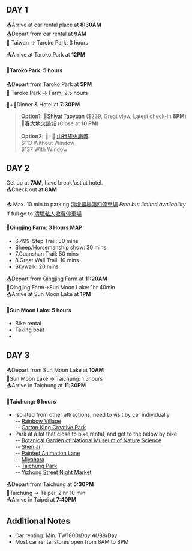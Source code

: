 ## DAY 1

📥Arrive at car rental place at **8:30AM**  
📤Depart from car rental at **9AM**  
🚗 Taiwan -> Taroko Park: 3 hours

📥Arrive at Taroko Park at **12PM**
#### 🎈Taroko Park: 5 hours
📤Depart from Taroko Park at **5PM**  
🚗 Taroko Park -> Farm: 2.5 hours

🛌+🍖Dinner & Hotel at **7:30PM**
> **Option1:**
🛌[Shiyai Taoyuan](https://www.booking.com/hotel/tw/cingjing-shiwai-taoyuan.en-gb.html?aid=2127514&label=metagha-link-MRAU-hotel-2768421_dev-desktop_los-1_bw-54_dow-Saturday_defdate-0_room-0_gstadt-2_rateid-public_aud-0_gacid-_mcid-10_ppa-0_clrid-0_ad-0_gstkid-0_checkin-20231202&sid=77cf30ceaaee76cd1bb555e70df9bd71&all_sr_blocks=68420306_380188025_0_1_0;checkin=2023-12-02;checkout=2023-12-03;dest_id=900051920;dest_type=city;dist=0;group_adults=2;group_children=0;hapos=1;highlighted_blocks=68420306_380188025_0_1_0;hpos=1;matching_block_id=68420306_380188025_0_1_0;no_rooms=1;req_adults=2;req_children=0;room1=A%2CA;sb_price_type=total;sr_order=popularity;sr_pri_blocks=68420306_380188025_0_1_0__450100;srepoch=1696893646;srpvid=ca3ba3df7db10061;type=total;ucfs=1&#hotelTmpl) ($239, Great view, Latest check-in **8PM**)  
🍖[春大地火鍋城](https://www.google.com/maps/place/%E6%98%A5%E5%A4%A7%E5%9C%B0%E7%81%AB%E9%8D%8B%E5%9F%8E/@24.0382511,121.1558023,17z/data=!3m1!4b1!4m6!3m5!1s0x3468c21779c18721:0x1ce2d6a913db9893!8m2!3d24.0382511!4d121.1583772!16s%2Fg%2F11c6qmdq_f?entry=ttu) (Close at **10 PM**)
>
>**Option2:**
🛌+🍖 [山行旅火鍋城](https://www.agoda.com/en-gb/mountaintraveler_2/hotel/nantou-tw.html?finalPriceView=2&isShowMobileAppPrice=false&cid=1833981&numberOfBedrooms=&familyMode=false&adults=2&children=0&rooms=1&maxRooms=0&checkIn=2023-12-2&isCalendarCallout=false&childAges=&numberOfGuest=0&missingChildAges=false&travellerType=1&showReviewSubmissionEntry=false&currencyCode=AUD&isFreeOccSearch=false&isCityHaveAsq=false&los=1&searchrequestid=89323be9-e0d4-432a-9f10-3fbdf9e7ac51)  
$113 Without Window  
$137 With Window

## DAY 2
Get up at **7AM**, have breakfast at hotel.  
📤Check out at **8AM**

📥 Max. 10 min to parking
[清境農場第四停車場](https://www.google.com/maps/@24.0590528,121.161468,17z/data=!3m1!4b1?entry=ttu) *Free but limited availability*  
If full go to [清境私人收費停車場](https://www.google.com/maps/place/%E6%B8%85%E5%A2%83%E7%A7%81%E4%BA%BA%E6%94%B6%E8%B2%BB%E5%81%9C%E8%BB%8A%E5%A0%B4/@24.0556283,121.1588732,17z/data=!3m1!4b1!4m6!3m5!1s0x3468c3c1ff976a35:0x33c3b697ef887aad!8m2!3d24.0556283!4d121.1614428!16s%2Fg%2F11shwxgvz2?entry=ttu)

#### 🎈Qingjing Farm: 3 Hours [MAP](https://trevallog.com/wp-content/uploads/2016/01/cingjing-area-map-english-735x1525.jpg)

- 6.499-Step Trail: 30 mins
- Sheep/Horsemanship show: 30 mins
- 7.Guanshan Trail: 50 mins
- 8.Great Wall Trail: 10 mins
- Skywalk: 20 mins

📤Depart from Qingjing Farm at **11:20AM**  
🚗Qingjing Farm->Sun Moon Lake: 1hr 40min  
📥Arrive at Sun Moon Lake at **1PM**

#### 🎈Sun Moon Lake: 5 hours 
 - Bike rental
 - Taking boat 
 - 

## DAY 3

📤Depart from Sun Moon Lake at **10AM**  
🚗Sun Moon Lake -> Taichung: 1.5hours  
📥Arrive in Taichung at **11:30PM** 

#### 🎈Taichung: 6 hours
- Isolated from other attractions, need to visit by car individually  
-- [Rainbow Village](https://www.google.com/maps/place/%E5%BD%A9%E8%99%B9%E7%9C%B7%E6%9D%91/@24.1337152,120.2369554,10z/data=!4m10!1m2!2m1!1sattractions+in+Taichung!3m6!1s0x34693e87f82595db:0x9a8836cb8c007336!8m2!3d24.1337152!4d120.6098437!15sChdhdHRyYWN0aW9ucyBpbiBUYWljaHVuZ1oZIhdhdHRyYWN0aW9ucyBpbiB0YWljaHVuZ5IBEnRvdXJpc3RfYXR0cmFjdGlvbpoBJENoZERTVWhOTUc5blMwVkpRMEZuU1VRd1gyVmhkelJSUlJBQuABAA!16s%2Fg%2F11cls6p_by?entry=ttu)  
-- [Carton King Creative Park](https://www.google.com/maps/place/Carton+King+Creative+Park/@24.1462839,120.5431278,12z/data=!4m9!1m2!2m1!1sattractions+in+Taichung!3m5!1s0x34691846c6f84665:0xc6396f0974ae0c46!8m2!3d24.1781792!4d120.7390568!16s%2Fg%2F1tgcvt65?entry=ttu)  
- Park at a lot that close to bike rental, and get to the below by bike  
-- [Botanical Garden of National Museum of Nature Science](https://www.google.com/maps/place/Botanical+Garden+of+National+Museum+of+Nature+Science/@24.1450601,120.6519889,14.21z/data=!4m6!3m5!1s0x34693d78069134cb:0xd440a632b89ece36!8m2!3d24.1581157!4d120.6681777!16s%2Fg%2F155q0z00?entry=ttu)  
-- [Shen Ji](https://www.google.com/maps/place/Shen+Ji/@24.1400435,120.6567121,14.96z/data=!4m6!3m5!1s0x34693da1ca018bd3:0xdf6594a4c18d0e9f!8m2!3d24.1446105!4d120.6629322!16s%2Fg%2F12hmn9kt6?entry=ttu)  
-- [Painted Animation Lane](https://www.google.com/maps/place/Painted+Animation+Lane/@24.145738,120.6553319,14.21z/data=!4m6!3m5!1s0x34693d095d59f337:0x3f1324595b71954c!8m2!3d24.1383507!4d120.6704456!16s%2Fg%2F11b7hytqvx?entry=ttu)  
-- [Miyahara](https://www.google.com/maps/place/Taichung+Park/@24.1448185,120.4208043,11z/data=!4m10!1m2!2m1!1sattractions+in+Taichung!3m6!1s0x34693d6b9b1624e5:0x104e57f0c891d03b!8m2!3d24.1448185!4d120.6844762!15sChdhdHRyYWN0aW9ucyBpbiBUYWljaHVuZ1oZIhdhdHRyYWN0aW9ucyBpbiB0YWljaHVuZ5IBCWNpdHlfcGFya5oBJENoZERTVWhOTUc5blMwVkpRMEZuU1VSdGF6Z3liekJuUlJBQuABAA!16s%2Fm%2F0fqndf5?entry=ttu)  
-- [Taichung Park](https://www.google.com/maps/place/Taichung+Park/@24.1448185,120.4208043,11z/data=!4m10!1m2!2m1!1sattractions+in+Taichung!3m6!1s0x34693d6b9b1624e5:0x104e57f0c891d03b!8m2!3d24.1448185!4d120.6844762!15sChdhdHRyYWN0aW9ucyBpbiBUYWljaHVuZ1oZIhdhdHRyYWN0aW9ucyBpbiB0YWljaHVuZ5IBCWNpdHlfcGFya5oBJENoZERTVWhOTUc5blMwVkpRMEZuU1VSdGF6Z3liekJuUlJBQuABAA!16s%2Fm%2F0fqndf5?entry=ttu)  
-- [Yizhong Street Night Market](https://www.google.com/maps/place/Yizhong+Street+Night+Market/@24.1476273,120.659425,14.25z/data=!4m9!1m2!2m1!1sattractions+in+Taichung!3m5!1s0x34693d688e719879:0x79ccdb5926a580bb!8m2!3d24.1479393!4d120.6844636!16s%2Fg%2F11c58mhf6c?entry=ttu)  

📤Depart from Taichung at **5:30PM**  
🚗Taichung -> Taipei: 2 hr 10 min  
📥Arrive in Taipei at **7:40PM**  
  
  
## Additional Notes
- Car renting: Min. TW$1800/Day  ~AU$88/Day
- Most car rental stores open from 8AM to 8PM
